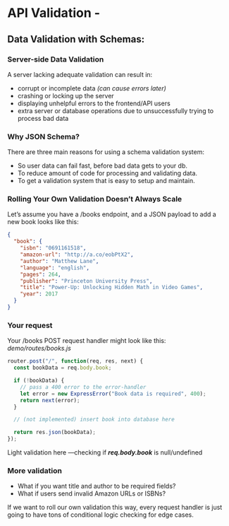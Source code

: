 # API Validation -

## Data Validation with Schemas:

### Server-side Data Validation
A server lacking adequate validation can result in:

- corrupt or incomplete data _(can cause errors later)_
- crashing or locking up the server
- displaying unhelpful errors to the frontend/API users
- extra server or database operations due to unsuccessfully trying to process bad data

### Why JSON Schema?
There are three main reasons for using a schema validation system:

- So user data can fail fast, before bad data gets to your db.
- To reduce amount of code for processing and validating data.
- To get a validation system that is easy to setup and maintain.

### Rolling Your Own Validation Doesn’t Always Scale
Let’s assume you have a /books endpoint, and a JSON payload to add a new book looks like this:
```json
{
  "book": {
    "isbn": "0691161518",
    "amazon-url": "http://a.co/eobPtX2",
    "author": "Matthew Lane",
    "language": "english",
    "pages": 264,
    "publisher": "Princeton University Press",
    "title": "Power-Up: Unlocking Hidden Math in Video Games",
    "year": 2017
  }
}
```

### Your request
Your /books POST request handler might look like this:
_demo/routes/books.js_
```js
router.post("/", function(req, res, next) {
  const bookData = req.body.book;

  if (!bookData) {
    // pass a 400 error to the error-handler
    let error = new ExpressError("Book data is required", 400);
    return next(error);
  }

  // (not implemented) insert book into database here

  return res.json(bookData);
});
```

Light validation here —checking if ***req.body.book*** is null/undefined

### More validation
- What if you want title and author to be required fields?
- What if users send invalid Amazon URLs or ISBNs?

If we want to roll our own validation this way, every request handler is just going to have tons of conditional logic checking for edge cases.
